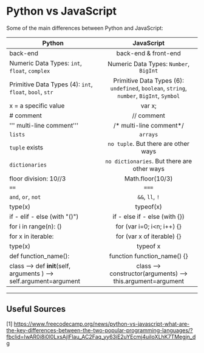 # Python vs JavaScript

Some of the main differences between Python and JavaScript:

| **Python**        | **JavaScript**    | 
| ------------- |:-------------:| 
| back-end      | back-end & front-end | 
| Numeric Data Types: `int`, `float`, `complex`     | Numeric Data Types: `Number`, `BigInt`    | 
| Primitive Data Types (4): `int`, `float`, `bool`, `str`  | Primitive Data Types (6): `undefined`, `boolean`, `string`, `number`, `BigInt`, `Symbol`       | 
| x = a specific value | var x;      | 
| # comment | // comment      | 
| ''' multi-line comment''' | /* multi-line comment*/ |
| `lists`     | `arrays` |
| `tuple` exists | `no tuple`. But there are other ways |
| `dictionaries` | `no dictionaries`. But there are other ways|
| floor division: 10//3 | Math.floor(10/3)|
| `==` | ``===``|
| `and`, `or`, `not` | `&&`, `ll`, `!`|
| type(x) | typeof(x)|
| if - elif - else (with "()") | if - else if - else (with {})|
| for i in range(n): () | for (var i=0; i<n; i++) {}|
| for x in iterable: | for (var x of iterable) {}|
|type(x) | typeof x|
| def function_name(): | function function_name() {}|
| class --> def __init__(self, arguments ) --> self.argument=argument  | class --> constructor(arguments) --> this.argument=argument |

----

## Useful Sources

[1] https://www.freecodecamp.org/news/python-vs-javascript-what-are-the-key-differences-between-the-two-popular-programming-languages/?fbclid=IwAR0i8i0l0LxsAjIFlau_AC2Faq_yy63iE2uYEcmj4uiIoXLhK7TMegjn_dg
